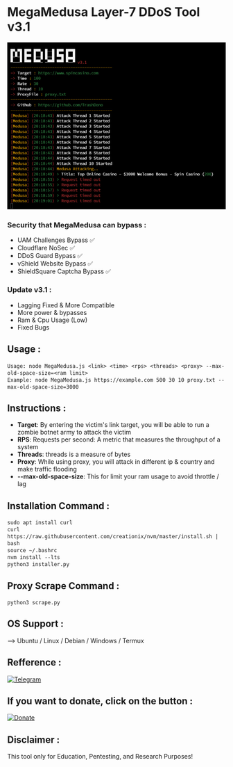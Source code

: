 # MegaMedusa Layer-7 DDoS Tool v3.1
 ![Screenshot_1](photo_2024-04-24_02-06-49.jpg)
 
 ### Security that MegaMedusa can bypass :
- UAM Challenges Bypass ✅
- Cloudflare NoSec ✅
- DDoS Guard Bypass ✅
- vShield Website Bypass ✅
- ShieldSquare Captcha Bypass ✅
  
 ### Update v3.1 :
- Lagging Fixed & More Compatible
- More power & bypasses
- Ram & Cpu Usage (Low)
- Fixed Bugs
 ## Usage :
```
Usage: node MegaMedusa.js <link> <time> <rps> <threads> <proxy> --max-old-space-size=<ram limit>
Example: node MegaMedusa.js https://example.com 500 30 10 proxy.txt --max-old-space-size=3000
```
## Instructions :
- **Target**: By entering the victim's link target, you will be able to run a zombie botnet army to attack the victim
- **RPS**: Requests per second: A metric that measures the throughput of a system
- **Threads**: threads is a measure of bytes
- **Proxy**: While using proxy, you will attack in different ip & country and make traffic flooding
- **--max-old-space-size**: This for limit your ram usage to avoid throttle / lag
 ## Installation Command :
```
sudo apt install curl 
curl https://raw.githubusercontent.com/creationix/nvm/master/install.sh | bash
source ~/.bashrc
nvm install --lts
python3 installer.py
```
 ## Proxy Scrape Command :
```
python3 scrape.py
```
 ## OS Support :
 --> Ubuntu / Linux / Debian / Windows / Termux

## Refference :
<a href="https://t.me/RipperSec"><img title="Telegram" src="https://img.shields.io/badge/RipperSec-blue?style=for-the-badge&logo=telegram"></a>

## If you want to donate, click on the button :
<a href="https://sociabuzz.com/kudagila/donate"><img title="Donate" src="https://img.shields.io/badge/Donate-KudaGila-yellow?style=for-the-badge&logo=github"></a>

## Disclaimer :
This tool only for Education, Pentesting, and Research Purposes!

